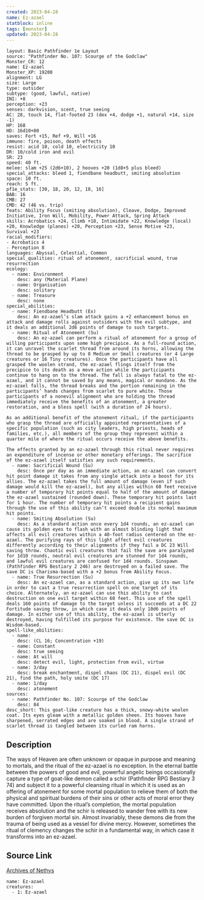 ```yaml
---
created: 2023-04-28
name: Ez-azael
statblock: inline
tags: [monster]
updated: 2023-04-28
---
```

```statblock
layout: Basic Pathfinder 1e Layout
source: "Pathfinder No. 107: Scourge of the Godclaw"
Monster_CR: 12
name: Ez-azael
Monster_XP: 19200
alignment: LG
size: Large
type: outsider
subtype: (good, lawful, native)
INI: +8
perception: +23
senses: darkvision, scent, true seeing
AC: 28, touch 14, flat-footed 23 (dex +4, dodge +1, natural +14, size -1)
HP: 168
HD: 16d10+80
saves: Fort +15, Ref +9, Will +16
immune: fire, poison, death effects
resist: acid 10, cold 10, electricity 10
DR: 10/cold iron and evil
SR: 23
speed: 40 ft.
melee: slam +25 (2d6+10), 2 hooves +20 (1d8+5 plus bleed)
special_attacks: bleed 1, fiendbane headbutt, smiting absolution
space: 10 ft.
reach: 5 ft.
pf1e_stats: [30, 18, 20, 12, 18, 16]
BAB: 16
CMB: 27
CMD: 42 (46 vs. trip)
feats: Ability Focus (smiting absolution), Cleave, Dodge, Improved Initiative, Iron Will, Mobility, Power Attack, Spring Attack
skills: Acrobatics +24, Climb +18, Intimidate +22, Knowledge (local) +20, Knowledge (planes) +20, Perception +23, Sense Motive +23, Survival +23
racial_modifiers:
- Acrobatics 4
- Perception 8
languages: Abyssal, Celestial, Common
special_qualities: ritual of atonement, sacrificial wound, true resurrection
ecology:
  - name: Environment
    desc: any (Material Plane)
  - name: Organisation
    desc: solitary
  - name: Treasure
    desc: none
special_abilities:
  - name: Fiendbane Headbutt (Ex)
    desc: An ez-azael’s slam attack gains a +2 enhancement bonus on attack and damage rolls against outsiders with the evil subtype, and it deals an additional 2d6 points of damage to such targets.
  - name: Ritual of Atonement (Su)
    desc: An ez-azael can perform a ritual of atonement for a group of willing participants upon some high precipice. As a full-round action, it can unravel the scarlet thread from around its horns, allowing the thread to be grasped by up to 8 Medium or Small creatures (or 4 Large creatures or 16 Tiny creatures). Once the participants have all grasped the woolen strand, the ez-azael flings itself from the precipice to its death as a move action while the participants continue to hang on to the thread. The fall is always fatal to the ez-azael, and it cannot be saved by any means, magical or mundane. As the ez-azael falls, the thread breaks and the portion remaining in the participants’ hands changes from scarlet to pure white. Those participants of a nonevil alignment who are holding the thread immediately receive the benefits of an atonement, a greater restoration, and a bless spell (with a duration of 24 hours).

As an additional benefit of the atonement ritual, if the participants who grasp the thread are officially appointed representatives of a specific population (such as city leaders, high priests, heads of families, etc.), all members of the group they represent within a quarter mile of where the ritual occurs receive the above benefits.

The effects granted by an ez-azael through this ritual never requires an expenditure of incense or other monetary offerings. The sacrifice of the ez-azael itself satisfies any such requirements.
  - name: Sacrificial Wound (Su)
    desc: Once per day as an immediate action, an ez-azael can convert hit point damage it takes from any single attack into a boost for its allies. The ez-azael takes the full amount of damage (even if such damage would kill the ez-azael), but any allies within 60 feet receive a number of temporary hit points equal to half of the amount of damage the ez-azael sustained (rounded down). These temporary hit points last for 1 hour. The number of temporary hit points a recipient gains through the use of this ability can’t exceed double its normal maximum hit points.
  - name: Smiting Absolution (Su)
    desc: As a standard action once every 1d4 rounds, an ez-azael can cause its golden eyes to flash with an almost blinding light that affects all evil creatures within a 40-foot radius centered on the ez-azael. The purifying rays of this light affect evil creatures differently according to their alignments if they fail a DC 23 Will saving throw. Chaotic evil creatures that fail the save are paralyzed for 1d10 rounds, neutral evil creatures are stunned for 1d4 rounds, and lawful evil creatures are confused for 1d4 rounds. Sinspawn (Pathfinder RPG Bestiary 2 246) are destroyed on a failed save. The save DC is Charisma-based with a +2 bonus from Ability Focus.
  - name: True Resurrection (Su)
    desc: An ez-azael can, as a standard action, give up its own life in order to cast a true resurrection spell on one target of its choice. Alternately, an ez-azael can use this ability to cast destruction on one evil target within 60 feet. This use of the spell deals 160 points of damage to the target unless it succeeds at a DC 22 Fortitude saving throw, in which case it deals only 10d6 points of damage. In either use of this ability, the ez-azael is utterly destroyed, having fulfilled its purpose for existence. The save DC is Wisdom-based.
spell-like_abilities:
  - name:
    desc: (CL 16; Concentration +19)
  - name: Constant
    desc: true seeing
  - name: At will
    desc: detect evil, light, protection from evil, virtue
  - name: 3/day
    desc: break enchantment, dispel chaos (DC 21), dispel evil (DC 21), find the path, holy smite (DC 17)
  - name: 1/day
    desc: atonement
sources:
  - name: Pathfinder No. 107: Scourge of the Godclaw
    desc: 84
desc_short: This goat-like creature has a thick, snowy-white woolen coat. Its eyes gleam with a metallic golden sheen. Its hooves have sharpened, serrated edges and are soaked in blood. A single strand of scarlet thread is tangled between its curled ram horns.
```
## Description
The ways of Heaven are often unknown or opaque in purpose and meaning to mortals, and the ritual of the ez-azael is no exception. In the eternal battle between the powers of good and evil, powerful angelic beings occasionally capture a type of goat-like demon called a schir (Pathfinder RPG Bestiary 3 74) and subject it to a powerful cleansing ritual in which it is used as an offering of atonement for some mortal population to relieve them of both the physical and spiritual burdens of their sins or other acts of moral error they have committed. Upon the ritual’s completion, the mortal population receives absolution and the schir is released to wander free with its new burden of forgiven mortal sin. Almost invariably, these demons die from the trauma of being used as a vessel for divine mercy. However, sometimes the ritual of clemency changes the schir in a fundamental way, in which case it transforms into an ez-azael.
## Source Link
[Archives of Nethys](https://aonprd.com/MonsterDisplay.aspx?ItemName=Ez-azael)
```encounter-table
name: Ez-azael
creatures:
  - 1: Ez-azael
```
